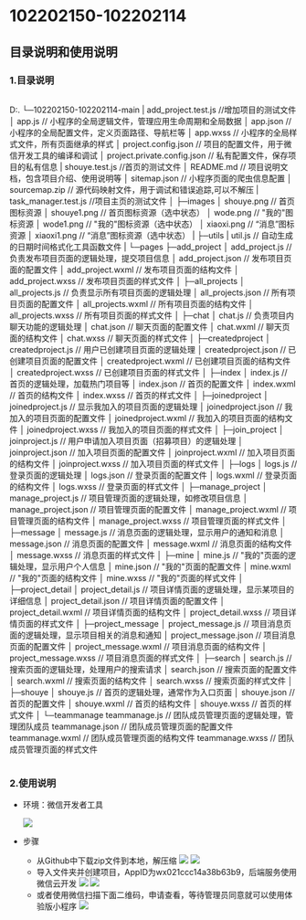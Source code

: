 # 102202150-102202114

## 目录说明和使用说明
### 1.目录说明

```
```
D:.
└─102202150-102202114-main
    |  add_project.test.js  //增加项目的测试文件
    │  app.js  // 小程序的全局逻辑文件，管理应用生命周期和全局数据
    │  app.json  // 小程序的全局配置文件，定义页面路径、导航栏等
    │  app.wxss  // 小程序的全局样式文件，所有页面继承的样式
    │  project.config.json  // 项目的配置文件，用于微信开发工具的编译和调试
    │  project.private.config.json  // 私有配置文件，保存项目的私有信息
    |  shouye.test.js  //首页的测试文件
    │  README.md  // 项目说明文档，包含项目介绍、使用说明等
    │  sitemap.json  // 小程序页面的爬虫信息配置
    │  sourcemap.zip  // 源代码映射文件，用于调试和错误追踪,可以不解压
    |  task_manager.test.js  //项目主页的测试文件
    │
    ├─images
    │      shouye.png  // 首页图标资源
    │      shouye1.png  // 首页图标资源（选中状态）
    │      wode.png  // "我的"图标资源
    │      wode1.png  // "我的"图标资源（选中状态）
    │      xiaoxi.png  // “消息”图标资源
    │      xiaoxi1.png  // “消息”图标资源（选中状态）
    |
    ├─utils
    |      util.js  // 自动生成的日期时间格式化工具函数文件
    |
    └─pages
        ├─add_project
        │      add_project.js  // 负责发布项目页面的逻辑处理，提交项目信息
        │      add_project.json  // 发布项目页面的配置文件
        │      add_project.wxml  // 发布项目页面的结构文件
        │      add_project.wxss  // 发布项目页面的样式文件
        │
        ├─all_projects
        │      all_projects.js  // 负责显示所有项目页面的逻辑处理
        │      all_projects.json  // 所有项目页面的配置文件
        │      all_projects.wxml  // 所有项目页面的结构文件
        │      all_projects.wxss  // 所有项目页面的样式文件
        │
        ├─chat
        │      chat.js  // 负责项目内聊天功能的逻辑处理
        │      chat.json  // 聊天页面的配置文件
        │      chat.wxml  // 聊天页面的结构文件
        │      chat.wxss  // 聊天页面的样式文件
        │
        ├─createdproject
        │      createdproject.js  // 用户已创建项目页面的逻辑处理
        │      createdproject.json  // 已创建项目页面的配置文件
        │      createdproject.wxml  // 已创建项目页面的结构文件
        │      createdproject.wxss  // 已创建项目页面的样式文件
        │
        ├─index
        │      index.js  // 首页的逻辑处理，加载热门项目等
        │      index.json  // 首页的配置文件
        │      index.wxml  // 首页的结构文件
        │      index.wxss  // 首页的样式文件
        │
        ├─joinedproject
        │      joinedproject.js  // 显示我加入的项目页面的逻辑处理
        │      joinedproject.json  // 我加入的项目页面的配置文件
        │      joinedproject.wxml  // 我加入的项目页面的结构文件
        │      joinedproject.wxss  // 我加入的项目页面的样式文件
        │
        ├─join_project
        │      joinproject.js  // 用户申请加入项目页面（招募项目）的逻辑处理
        │      joinproject.json  // 加入项目页面的配置文件
        │      joinproject.wxml  // 加入项目页面的结构文件
        │      joinproject.wxss  // 加入项目页面的样式文件
        │
        ├─logs
        │      logs.js  // 登录页面的逻辑处理
        │      logs.json  // 登录页面的配置文件
        │      logs.wxml  // 登录页面的结构文件
        │      logs.wxss  // 登录页面的样式文件
        │
        ├─manage_project
        │      manage_project.js  // 项目管理页面的逻辑处理，如修改项目信息
        │      manage_project.json  // 项目管理页面的配置文件
        │      manage_project.wxml  // 项目管理页面的结构文件
        │      manage_project.wxss  // 项目管理页面的样式文件
        │
        ├─message
        │      message.js  // 消息页面的逻辑处理，显示用户的通知和消息
        │      message.json  // 消息页面的配置文件
        │      message.wxml  // 消息页面的结构文件
        │      message.wxss  // 消息页面的样式文件
        │
        ├─mine
        │      mine.js  // "我的"页面的逻辑处理，显示用户个人信息
        │      mine.json  // "我的"页面的配置文件
        │      mine.wxml  // "我的"页面的结构文件
        │      mine.wxss  // "我的"页面的样式文件
        │
        ├─project_detail
        │      project_detail.js  // 项目详情页面的逻辑处理，显示某项目的详细信息
        │      project_detail.json  // 项目详情页面的配置文件
        │      project_detail.wxml  // 项目详情页面的结构文件
        │      project_detail.wxss  // 项目详情页面的样式文件
        │
        ├─project_message
        │      project_message.js  // 项目消息页面的逻辑处理，显示项目相关的消息和通知
        │      project_message.json  // 项目消息页面的配置文件
        │      project_message.wxml  // 项目消息页面的结构文件
        │      project_message.wxss  // 项目消息页面的样式文件
        │
        ├─search
        │      search.js  // 搜索页面的逻辑处理，处理用户的搜索请求
        │      search.json  // 搜索页面的配置文件
        │      search.wxml  // 搜索页面的结构文件
        │      search.wxss  // 搜索页面的样式文件
        │
        ├─shouye
        │      shouye.js  // 首页的逻辑处理，通常作为入口页面
        │      shouye.json  // 首页的配置文件
        │      shouye.wxml  // 首页的结构文件
        │      shouye.wxss  // 首页的样式文件
        │
        └─teammanage
                teammanage.js  // 团队成员管理页面的逻辑处理，管理团队成员
                teammanage.json  // 团队成员管理页面的配置文件
                teammanage.wxml  // 团队成员管理页面的结构文件
                teammanage.wxss  // 团队成员管理页面的样式文件

```

```
### 2.使用说明
- 环境：微信开发者工具

   ![](https://img2024.cnblogs.com/blog/3512208/202410/3512208-20241010184326167-1092146163.png )
- 步骤
  - 从Github中下载zip文件到本地，解压缩
![](https://img2024.cnblogs.com/blog/3512208/202410/3512208-20241010185221484-1123034050.png)
![](https://img2024.cnblogs.com/blog/3512208/202410/3512208-20241010185342116-1429566861.png)
  - 导入文件夹并创建项目，AppID为wx021ccc14a38b63b9，后端服务使用微信云开发
![](https://img2024.cnblogs.com/blog/3512208/202410/3512208-20241010191103407-1272700829.png)
![](https://img2024.cnblogs.com/blog/3512208/202410/3512208-20241010192724596-1683444188.png)
  - 或者使用微信扫描下面二维码，申请查看，等待管理员同意就可以使用体验版小程序
![](https://img2024.cnblogs.com/blog/3512208/202410/3512208-20241010191944408-1772763517.jpg)

